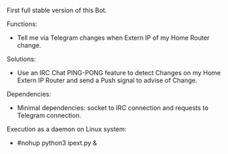 First full stable version of this Bot.

Functions:
- Tell me via Telegram changes when Extern IP of my Home Router change.

Solutions:
- Use an IRC Chat PING-PONG feature to detect Changes on my Home Extern IP Router and send a Push signal to advise of Change.

Dependencies:
- Minimal dependencies: socket to IRC connection and requests to Telegram connection.

Execution as a daemon on Linux system:
- #nohup python3 ipext.py &

